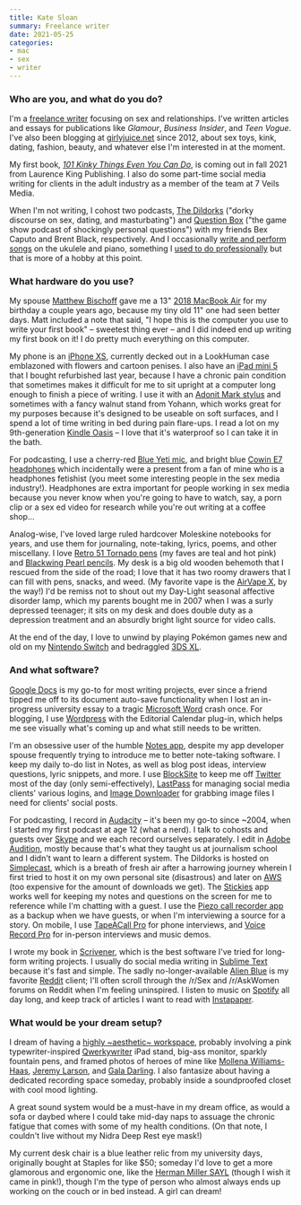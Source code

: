 ```yaml
---
title: Kate Sloan
summary: Freelance writer
date: 2021-05-25
categories:
- mac
- sex
- writer
---
```


### Who are you, and what do you do?

I'm a [freelance writer](http://katewritesaboutsex.com/ "Kate's website.") focusing on sex and relationships. I've written articles and essays for publications like _Glamour_, _Business Insider_, and _Teen Vogue_. I've also been blogging at [girlyjuice.net](https://girlyjuice.net/ "Kate's weblog.") since 2012, about sex toys, kink, dating, fashion, beauty, and whatever else I'm interested in at the moment.

My first book, [_101 Kinky Things Even You Can Do_](https://www.goodreads.com/book/show/57008123-101-kinky-things-even-you-can-do "Kate's book about kinky things."), is coming out in fall 2021 from Laurence King Publishing. I also do some part-time social media writing for clients in the adult industry as a member of the team at 7 Veils Media.

When I'm not writing, I cohost two podcasts, [The Dildorks](https://thedildorks.wordpress.com/ "Kate and Bex's podcast about sex.") ("dorky discourse on sex, dating, and masturbating") and [Question Box](https://www.questionboxshow.com/ "Kate and Brent's game show podcast.") ("the game show podcast of shockingly personal questions") with my friends Bex Caputo and Brent Black, respectively. And I occasionally [write and perform songs](https://www.youtube.com/kaile/videos "Kate's YouTube videos.") on the ukulele and piano, something I [used to do professionally](https://katesloan.bandcamp.com/ "Kate's Bandcamp account.") but that is more of a hobby at this point.

### What hardware do you use?

My spouse [Matthew Bischoff](https://matthewbischoff.com/ "Matthew's website.") gave me a 13" [2018 MacBook Air][macbook-air] for my birthday a couple years ago, because my tiny old 11" one had seen better days. Matt included a note that said, "I hope this is the computer you use to write your first book" – sweetest thing ever – and I did indeed end up writing my first book on it! I do pretty much everything on this computer.

My phone is an [iPhone XS][iphone-xs], currently decked out in a LookHuman case emblazoned with flowers and cartoon penises. I also have an [iPad mini 5][ipad-mini] that I bought refurbished last year, because I have a chronic pain condition that sometimes makes it difficult for me to sit upright at a computer long enough to finish a piece of writing. I use it with an [Adonit Mark stylus][mark] and sometimes with a fancy walnut stand from Yohann, which works great for my purposes because it's designed to be useable on soft surfaces, and I spend a lot of time writing in bed during pain flare-ups. I read a lot on my 9th-generation [Kindle Oasis][kindle-oasis] – I love that it's waterproof so I can take it in the bath.

For podcasting, I use a cherry-red [Blue Yeti mic][yeti], and bright blue [Cowin E7 headphones][e7] which incidentally were a present from a fan of mine who is a headphones fetishist (you meet some interesting people in the sex media industry!). Headphones are extra important for people working in sex media because you never know when you're going to have to watch, say, a porn clip or a sex ed video for research while you're out writing at a coffee shop...

Analog-wise, I've loved large ruled hardcover Moleskine notebooks for years, and use them for journaling, note-taking, lyrics, poems, and other miscellany. I love [Retro 51 Tornado pens][tornado.2] (my faves are teal and hot pink) and [Blackwing Pearl pencils][blackwing-pearl]. My desk is a big old wooden behemoth that I rescued from the side of the road; I love that it has two roomy drawers that I can fill with pens, snacks, and weed. (My favorite vape is the [AirVape X][airvape-x], by the way!) I'd be remiss not to shout out my Day-Light seasonal affective disorder lamp, which my parents bought me in 2007 when I was a surly depressed teenager; it sits on my desk and does double duty as a depression treatment and an absurdly bright light source for video calls.

At the end of the day, I love to unwind by playing Pokémon games new and old on my [Nintendo Switch][switch.2] and bedraggled [3DS XL][3ds-xl].

### And what software?

[Google Docs][google-docs] is my go-to for most writing projects, ever since a friend tipped me off to its document auto-save functionality when I lost an in-progress university essay to a tragic [Microsoft Word][word] crash once. For blogging, I use [Wordpress][] with the Editorial Calendar plug-in, which helps me see visually what's coming up and what still needs to be written.

I'm an obsessive user of the humble [Notes app][notes-ios], despite my app developer spouse frequently trying to introduce me to better note-taking software. I keep my daily to-do list in Notes, as well as blog post ideas, interview questions, lyric snippets, and more. I use [BlockSite][] to keep me off [Twitter][] most of the day (only semi-effectively), [LastPass][] for managing social media clients' various logins, and [Image Downloader][image-downloader] for grabbing image files I need for clients' social posts.

For podcasting, I record in [Audacity][] – it's been my go-to since ~2004, when I started my first podcast at age 12 (what a nerd). I talk to cohosts and guests over [Skype][] and we each record ourselves separately. I edit in [Adobe Audition][audition], mostly because that's what they taught us at journalism school and I didn't want to learn a different system. The Dildorks is hosted on [Simplecast][], which is a breath of fresh air after a harrowing journey wherein I first tried to host it on my own personal site (disastrous) and later on [AWS][] (too expensive for the amount of downloads we get). The [Stickies][] app works well for keeping my notes and questions on the screen for me to reference while I'm chatting with a guest. I use the [Piezo call recorder app][piezo] as a backup when we have guests, or when I'm interviewing a source for a story. On mobile, I use [TapeACall Pro][tapeacall-pro-ios] for phone interviews, and [Voice Record Pro][voice-record-pro-ios] for in-person interviews and music demos.

I wrote my book in [Scrivener][], which is the best software I've tried for long-form writing projects. I usually do social media writing in [Sublime Text][sublime-text] because it's fast and simple. The sadly no-longer-available [Alien Blue][alien-blue-ios] is my favorite [Reddit][] client; I'll often scroll through the /r/Sex and /r/AskWomen forums on Reddit when I'm feeling uninspired. I listen to music on [Spotify][] all day long, and keep track of articles I want to read with [Instapaper][].

### What would be your dream setup?

I dream of having a [highly ~aesthetic~ workspace](https://www.pinterest.ca/pin/272327108708329597/ "Kate's Pinterest page for her ideal workspace."), probably involving a pink typewriter-inspired [Qwerkywriter][] iPad stand, big-ass monitor, sparkly fountain pens, and framed photos of heroes of mine like [Mollena Williams-Haas](http://www.mollena.com/ "Mollena's website."), [Jeremy Larson](https://jeremylarson.bandcamp.com/ "Jeremy's Bandcamp page."), and [Gala Darling](https://galadarling.com/ "Gala's website."). I also fantasize about having a dedicated recording space someday, probably inside a soundproofed closet with cool mood lighting.

A great sound system would be a must-have in my dream office, as would a sofa or daybed where I could take mid-day naps to assuage the chronic fatigue that comes with some of my health conditions. (On that note, I couldn't live without my Nidra Deep Rest eye mask!)

My current desk chair is a blue leather relic from my university days, originally bought at Staples for like $50; someday I'd love to get a more glamorous and ergonomic one, like the [Herman Miller SAYL][sayl] (though I wish it came in pink!), though I'm the type of person who almost always ends up working on the couch or in bed instead. A girl can dream!

[3ds-xl]: https://www.nintendo.com/3ds/features/ "A portable gaming console with a 3D screen."
[airvape-x]: https://airvapeusa.com/products/copy-of-airvape-x-ocean-blue "A vaping machine."
[alien-blue-ios]: https://itunes.apple.com/app/alien-blue-unofficial-reddit/id370144106 "A Reddit client app."
[audacity]: https://sourceforge.net/projects/audacity/ "An open-source, cross-platform audio editor."
[audition]: https://creative.adobe.com/products/audition "An audio editing software suite."
[aws]: https://aws.amazon.com/ "Amazon's web service platforms."
[blackwing-pearl]: https://www.amazon.com/Palomino-Blackwing-Pearl-Pencils-Pack/dp/B00CM3K3QY "A white pencil."
[blocksite]: https://blocksite.co/ "A service to help you stop reading selected websites for a given time."
[e7]: https://www.cowinaudio.com/products/cowin-e7-noise-cancelling-headphone "Noise cancelling on-ear headphones."
[google-docs]: https://en.wikipedia.org/wiki/Google_Docs "A web-based office suite."
[image-downloader]: https://chrome.google.com/webstore/detail/image-downloader/cnpniohnfphhjihaiiggeabnkjhpaldj?hl=en-US "A Chrome extension for downloading images from websites."
[instapaper]: http://web.archive.org/web/20221226091924/https://www.instapaper.com/ "A web tool for saving pages to read later."
[ipad-mini]: https://www.apple.com/ipad-mini/ "A 7.9 inch tablet device."
[iphone-xs]: https://en.wikipedia.org/wiki/IPhone_XS "A 5.8 inch iOS phone."
[kindle-oasis]: https://www.amazon.com/Amazon-Kindle-Oasis-eReader-with-Leather-Charging-Cover/dp/B00REQKWGA "An ebook reader."
[lastpass]: https://lastpass.com/ "A password manager."
[macbook-air]: https://www.apple.com/macbook-air/ "A very thin laptop."
[mark]: https://www.adonit.net/jot/mark/ "A stylus for touchscreens."
[notes-ios]: https://en.wikipedia.org/wiki/Notes_(application) "A built-in note-taking app."
[piezo]: https://rogueamoeba.com/piezo/ "A recording app for the Mac."
[qwerkywriter]: https://www.qwerkywriter.com/ "A typewriter-like mechanical keyboard."
[reddit]: https://www.reddit.com/ "A messageboard service."
[sayl]: http://www.hermanmiller.com/products/seating/performance-work-chairs/sayl-chairs.html "A work chair."
[scrivener]: http://literatureandlatte.com/scrivener.php "A Mac text editor aimed at writers."
[simplecast]: https://simplecast.com/ "A podcast hosting service."
[skype]: https://www.skype.com/en/ "Voice and video chat software."
[spotify]: https://www.spotify.com/us/ "A music streaming service."
[stickies]: https://en.wikipedia.org/wiki/Stickies_(software) "Desktop note software for the Mac."
[sublime-text]: http://www.sublimetext.com/ "A coder's text editor."
[switch.2]: https://www.nintendo.com/switch/ "A gaming console."
[tapeacall-pro-ios]: https://itunes.apple.com/us/app/tapeacall-pro-record-calls/id577499909 "An app for recording phone calls."
[tornado.2]: http://www.retro51.com/fwi_tor_classiclacquers.html "A pen."
[twitter]: https://twitter.com/ "An online micro-blogging platform."
[voice-record-pro-ios]: https://itunes.apple.com/us/app/voice-record-pro/id546983235 "A voice recording app."
[word]: https://products.office.com/en-us/word "A document editor."
[wordpress]: https://wordpress.com/ "Weblog publishing software."
[yeti]: http://bluemic.com/yeti/ "A USB microphone."
